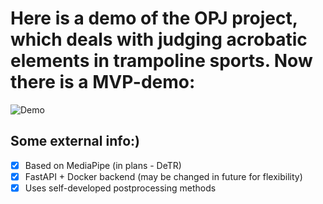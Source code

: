 # Here is a demo of the OPJ project, which deals with judging acrobatic elements in trampoline sports. Now there is a MVP-demo:
![Demo](https://github.com/AnihilatorGun/NN_studying/blob/master/Judging%20trampoline%20acrobatics/trampolines_demo.gif)
## Some external info:)
- [x] Based on MediaPipe (in plans - DeTR)
- [x] FastAPI + Docker backend (may be changed in future for flexibility)
- [x] Uses self-developed postprocessing methods
